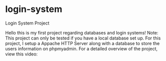 # login-system
Login System Project 


Hello this is my first project regarding databases and login systems!
Note: This project can only be tested if you have a local database set up. For this project, I setup a Appache HTTP Server along with a database to store the users information on phpmyadmin. For a detailed overview of the project, view this video: 

